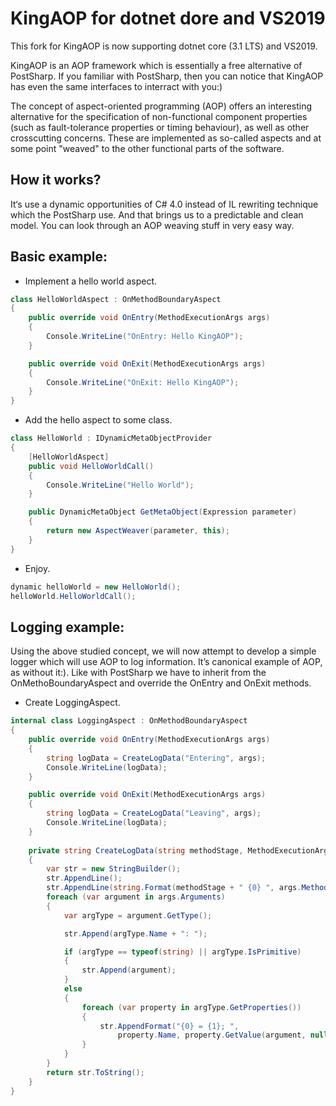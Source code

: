 # KingAOP for dotnet dore and VS2019

This fork for KingAOP is now supporting dotnet core (3.1 LTS) and VS2019.

KingAOP is an AOP framework which is essentially a free alternative of PostSharp. If you familiar with PostSharp, then you can notice that KingAOP has even the same interfaces to interract with you:)

The concept of aspect-oriented programming (AOP) offers an interesting alternative for the specification of non-functional component properties (such as fault-tolerance properties or timing behaviour), as well as other crosscutting concerns. These are implemented as so-called aspects and at some point "weaved" to the other functional parts of the software.

## How it works?
It‘s use a dynamic opportunities of C# 4.0 instead of IL rewriting technique which the PostSharp use. And that brings us to a predictable and clean model. You can look through an AOP weaving stuff in very easy way.

## Basic example:
* Implement a hello world aspect.


```csharp
class HelloWorldAspect : OnMethodBoundaryAspect
{
    public override void OnEntry(MethodExecutionArgs args)
    {
        Console.WriteLine("OnEntry: Hello KingAOP");
    }

    public override void OnExit(MethodExecutionArgs args)
    {
        Console.WriteLine("OnExit: Hello KingAOP");
    }
}
```
* Add the hello aspect to some class.

```csharp
class HelloWorld : IDynamicMetaObjectProvider
{
    [HelloWorldAspect]
    public void HelloWorldCall()
    {
        Console.WriteLine("Hello World");
    }

    public DynamicMetaObject GetMetaObject(Expression parameter)
    {
        return new AspectWeaver(parameter, this);
    }
}
```
* Enjoy.

```csharp
dynamic helloWorld = new HelloWorld();
helloWorld.HelloWorldCall();
```
## Logging example:
Using the above studied concept, we will now attempt to develop a simple logger which will use AOP to log information. It’s canonical example of AOP, as without it:). Like with PostSharp we have to inherit from the OnMethoBoundaryAspect and override the OnEntry and OnExit methods.  

* Create LoggingAspect.

```csharp
internal class LoggingAspect : OnMethodBoundaryAspect
{
    public override void OnEntry(MethodExecutionArgs args)
    {
        string logData = CreateLogData("Entering", args);
        Console.WriteLine(logData);
    }

    public override void OnExit(MethodExecutionArgs args)
    {
        string logData = CreateLogData("Leaving", args);
        Console.WriteLine(logData);
    }
    
    private string CreateLogData(string methodStage, MethodExecutionArgs args)
    {
        var str = new StringBuilder();
        str.AppendLine();
        str.AppendLine(string.Format(methodStage + " {0} ", args.Method));
        foreach (var argument in args.Arguments)
        {
            var argType = argument.GetType();

            str.Append(argType.Name + ": ");

            if (argType == typeof(string) || argType.IsPrimitive)
            {
                str.Append(argument);
            }
            else
            {
                foreach (var property in argType.GetProperties())
                {
                    str.AppendFormat("{0} = {1}; ",
                        property.Name, property.GetValue(argument, null));
                }
            }
        }
        return str.ToString();
    }
}
```
